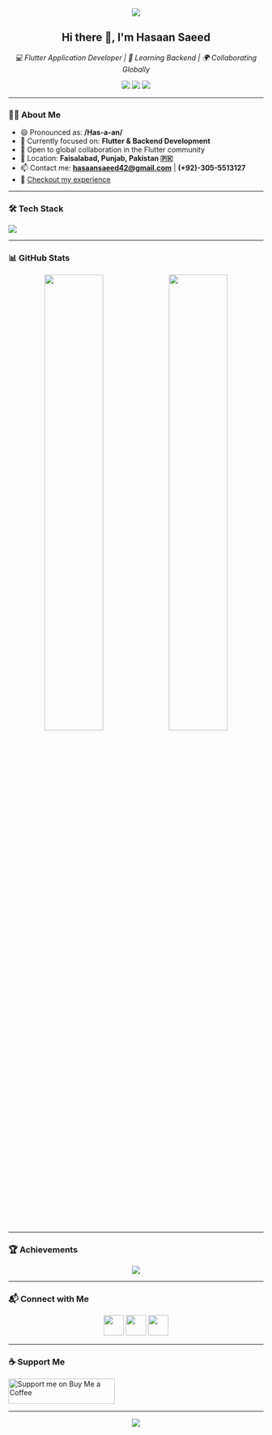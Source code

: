 <!-- Header Banner -->
<p align="center">
  <img src="https://capsule-render.vercel.app/api?type=waving&color=0A66C2&height=200&section=header&text=Hasaan%20Saeed&fontSize=40&fontAlignY=35&desc=Flutter%20Dev%20%7C%20Backend%20Learner%20%7C%20Pakistan&descAlignY=55&descAlign=62" />
</p>

<h2 align="center">Hi there 👋, I'm Hasaan Saeed</h2>
<p align="center"><i>💻 Flutter Application Developer | 🌱 Learning Backend | 🌍 Collaborating Globally</i></p>

<p align="center">
  <a href="mailto:hasaansaeed42@gmail.com"><img src="https://img.shields.io/badge/Email-D14836?style=flat&logo=gmail&logoColor=white"/></a>
  <a href="https://www.linkedin.com/in/hasaansaeed00"><img src="https://img.shields.io/badge/LinkedIn-0A66C2?style=flat&logo=linkedin&logoColor=white"/></a>
  <a href="https://wa.me/923055513127"><img src="https://img.shields.io/badge/WhatsApp-25D366?style=flat&logo=whatsapp&logoColor=white"/></a>
</p>

---

### 👨‍💻 About Me

- 😄 Pronounced as: **/Has-a-an/**
- 🔭 Currently focused on: **Flutter & Backend Development**
- 🤝 Open to global collaboration in the Flutter community
- 📍 Location: **Faisalabad, Punjab, Pakistan 🇵🇰**
- 📫 Contact me: **hasaansaeed42@gmail.com** | **(+92)-305-5513127**
- 📄 [Checkout my experience](https://www.linkedin.com/in/hasaansaeed00/)

---

### 🛠️ Tech Stack

<p align="left">
  <img src="https://skillicons.dev/icons?i=flutter,dart,nodejs,nestjs,mongodb,mysql,postgres,sqlite,html,css,sass,js,ts,react,nextjs,tailwind,bootstrap,git,postman,figma,xd,ps,ai" />
</p>

---

### 📊 GitHub Stats

<p align="center">
  <img src="https://github-readme-stats.vercel.app/api?username=HasaanSaeed&show_icons=true&theme=react&hide_border=true&locale=en" width="48%" />
  <img src="https://github-readme-stats.vercel.app/api/top-langs?username=HasaanSaeed&layout=compact&theme=react&hide_border=true" width="48%" />
</p>

---

### 🏆 Achievements

<p align="center">
  <img src="https://github-profile-trophy.vercel.app/?username=HasaanSaeed&theme=algolia&row=1&no-bg=true" />
</p>

---

### 📬 Connect with Me

<p align="center">
  <a href="https://www.linkedin.com/in/hasaansaeed00"><img src="https://skillicons.dev/icons?i=linkedin" height="40" /></a>
  <a href="mailto:hasaansaeed42@gmail.com"><img src="https://skillicons.dev/icons?i=gmail" height="40" /></a>
  <a href="https://wa.me/923055513127"><img src="https://skillicons.dev/icons?i=whatsapp" height="40" /></a>
</p>

---

### ☕ Support Me

<p>
  <a href="https://www.buymeacoffee.com/HasaanSaeed">
    <img src="https://cdn.buymeacoffee.com/buttons/v2/default-yellow.png" height="50" width="210" alt="Support me on Buy Me a Coffee" />
  </a>
</p>

---

<!-- BLOG SECTION -->
<!-- BLOG-POST-LIST:START -->
<!-- BLOG-POST-LIST:END -->

<!-- Footer Banner -->
<p align="center">
  <img src="https://capsule-render.vercel.app/api?type=waving&color=0A66C2&height=120&section=footer" />
</p>
